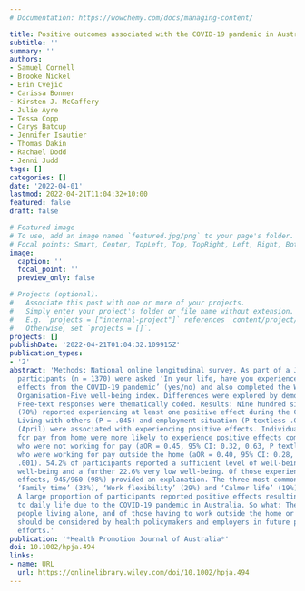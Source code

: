 ```yaml
---
# Documentation: https://wowchemy.com/docs/managing-content/

title: Positive outcomes associated with the COVID‐19 pandemic in Australia
subtitle: ''
summary: ''
authors:
- Samuel Cornell
- Brooke Nickel
- Erin Cvejic
- Carissa Bonner
- Kirsten J. McCaffery
- Julie Ayre
- Tessa Copp
- Carys Batcup
- Jennifer Isautier
- Thomas Dakin
- Rachael Dodd
- Jenni Judd
tags: []
categories: []
date: '2022-04-01'
lastmod: 2022-04-21T11:04:32+10:00
featured: false
draft: false

# Featured image
# To use, add an image named `featured.jpg/png` to your page's folder.
# Focal points: Smart, Center, TopLeft, Top, TopRight, Left, Right, BottomLeft, Bottom, BottomRight.
image:
  caption: ''
  focal_point: ''
  preview_only: false

# Projects (optional).
#   Associate this post with one or more of your projects.
#   Simply enter your project's folder or file name without extension.
#   E.g. `projects = ["internal-project"]` references `content/project/deep-learning/index.md`.
#   Otherwise, set `projects = []`.
projects: []
publishDate: '2022-04-21T01:04:32.109915Z'
publication_types:
- '2'
abstract: 'Methods: National online longitudinal survey. As part of a June 2020 survey,
  participants (n = 1370) were asked ‘In your life, have you experienced any positive
  effects from the COVID-­19 pandemic’ (yes/no) and also completed the World Health
  Organisation-­Five well-­being index. Differences were explored by demographic variables.
  Free-­text responses were thematically coded. Results: Nine hundred sixty participants
  (70%) reported experiencing at least one positive effect during the COVID-­19 pandemic.
  Living with others (P = .045) and employment situation (P textless .001) at baseline
  (April) were associated with experiencing positive effects. Individuals working
  for pay from home were more likely to experience positive effects compared to those
  who were not working for pay (aOR = 0.45, 95% CI: 0.32, 0.63, P textless .001) or
  who were working for pay outside the home (aOR = 0.40, 95% CI: 0.28, 0.58, P textless
  .001). 54.2% of participants reported a sufficient level of well-­being, 23.2% low
  well-­being and a further 22.6% very low well-­being. Of those experiencing positive
  effects, 945/960 (98%) provided an explanation. The three most common themes were
  ‘Family time’ (33%), ‘Work flexibility’ (29%) and ‘Calmer life’ (19%). Conclusions:
  A large proportion of participants reported positive effects resulting from changes
  to daily life due to the COVID-­19 pandemic in Australia. So what: The needs of
  people living alone, and of those having to work outside the home or who are unemployed,
  should be considered by health policymakers and employers in future pandemic preparedness
  efforts.'
publication: '*Health Promotion Journal of Australia*'
doi: 10.1002/hpja.494
links:
- name: URL
  url: https://onlinelibrary.wiley.com/doi/10.1002/hpja.494
---
```

